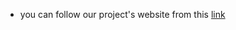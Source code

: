 * you can follow our project's website from this [link](https://github.com/1schools-projects/Sarv-Architecture)